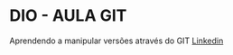 
# DIO - AULA GIT

Aprendendo a manipular versões através do GIT
[Linkedin](https://www.linkedin.com/in/jo%C3%A3o-pivetta-70015792/)